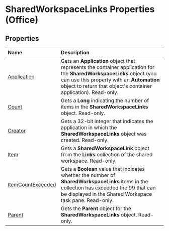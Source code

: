 
# SharedWorkspaceLinks Properties (Office)

## Properties



|**Name**|**Description**|
|:-----|:-----|
| [Application](b0e7ca4f-2608-a668-a319-b7bd0f1d9fe4.md)|Gets an  **Application** object that represents the container application for the **SharedWorkspaceLinks** object (you can use this property with an **Automation** object to return that object's container application). Read-only.|
| [Count](c3e490fe-7173-9046-5c7b-18f74a3a25b5.md)|Gets a  **Long** indicating the number of items in the **SharedWorkspaceLinks** object. Read-only.|
| [Creator](857d2a06-1572-19b7-ebae-6532937adad4.md)|Gets a 32-bit integer that indicates the application in which the  **SharedWorkspaceLinks** object was created. Read-only.|
| [Item](30338f6d-47e2-9adf-eec6-a08122e9654e.md)|Gets a  **SharedWorkspaceLink** object from the **Links** collection of the shared workspace. Read-only.|
| [ItemCountExceeded](53d5ab73-4d7a-7cf1-07d5-3dd5598fb1c5.md)|Gets a  **Boolean** value that indicates whether the number of **SharedWorkspaceLinks** items in the collection has exceeded the 99 that can be displayed in the Shared Workspace task pane. Read-only.|
| [Parent](4cedf89a-5de1-58ad-dd1c-d79ccc1c7acb.md)|Gets the  **Parent** object for the **SharedWorkspaceLinks** object. Read-only.|

